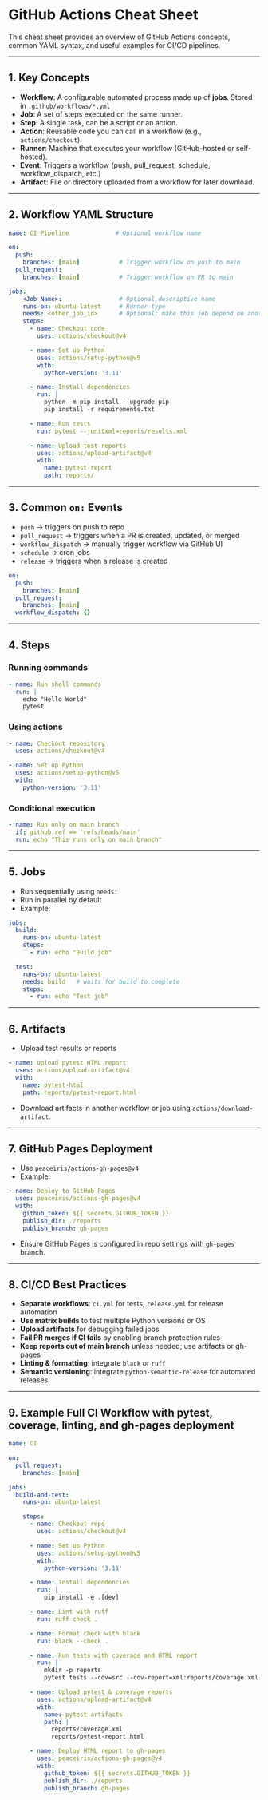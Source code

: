 # GitHub Actions Cheat Sheet

This cheat sheet provides an overview of GitHub Actions concepts, common YAML syntax, and useful examples for CI/CD pipelines.

---

## 1. Key Concepts

* **Workflow**: A configurable automated process made up of **jobs**. Stored in `.github/workflows/*.yml`
* **Job**: A set of steps executed on the same runner.
* **Step**: A single task, can be a script or an action.
* **Action**: Reusable code you can call in a workflow (e.g., `actions/checkout`).
* **Runner**: Machine that executes your workflow (GitHub-hosted or self-hosted).
* **Event**: Triggers a workflow (push, pull\_request, schedule, workflow\_dispatch, etc.)
* **Artifact**: File or directory uploaded from a workflow for later download.

---

## 2. Workflow YAML Structure

```yaml
name: CI Pipeline             # Optional workflow name

on:
  push:
    branches: [main]           # Trigger workflow on push to main
  pull_request:
    branches: [main]           # Trigger workflow on PR to main

jobs:
    <Job Name>:                # Optional descriptive name
    runs-on: ubuntu-latest     # Runner type
    needs: <other_job_id>      # Optional: make this job depend on another job
    steps:
      - name: Checkout code
        uses: actions/checkout@v4

      - name: Set up Python
        uses: actions/setup-python@v5
        with:
          python-version: '3.11'

      - name: Install dependencies
        run: |
          python -m pip install --upgrade pip
          pip install -r requirements.txt

      - name: Run tests
        run: pytest --junitxml=reports/results.xml

      - name: Upload test reports
        uses: actions/upload-artifact@v4
        with:
          name: pytest-report
          path: reports/
```

---

## 3. Common `on:` Events

* `push` → triggers on push to repo
* `pull_request` → triggers when a PR is created, updated, or merged
* `workflow_dispatch` → manually trigger workflow via GitHub UI
* `schedule` → cron jobs
* `release` → triggers when a release is created

```yaml
on:
  push:
    branches: [main]
  pull_request:
    branches: [main]
  workflow_dispatch: {}
```

---

## 4. Steps

### Running commands

```yaml
- name: Run shell commands
  run: |
    echo "Hello World"
    pytest
```

### Using actions

```yaml
- name: Checkout repository
  uses: actions/checkout@v4

- name: Set up Python
  uses: actions/setup-python@v5
  with:
    python-version: '3.11'
```

### Conditional execution

```yaml
- name: Run only on main branch
  if: github.ref == 'refs/heads/main'
  run: echo "This runs only on main branch"
```

---

## 5. Jobs

* Run sequentially using `needs:`
* Run in parallel by default
* Example:

```yaml
jobs:
  build:
    runs-on: ubuntu-latest
    steps:
      - run: echo "Build job"

  test:
    runs-on: ubuntu-latest
    needs: build   # waits for build to complete
    steps:
      - run: echo "Test job"
```

---

## 6. Artifacts

* Upload test results or reports

```yaml
- name: Upload pytest HTML report
  uses: actions/upload-artifact@v4
  with:
    name: pytest-html
    path: reports/pytest-report.html
```

* Download artifacts in another workflow or job using `actions/download-artifact`.

---

## 7. GitHub Pages Deployment

* Use `peaceiris/actions-gh-pages@v4`
* Example:

```yaml
- name: Deploy to GitHub Pages
  uses: peaceiris/actions-gh-pages@v4
  with:
    github_token: ${{ secrets.GITHUB_TOKEN }}
    publish_dir: ./reports
    publish_branch: gh-pages
```

* Ensure GitHub Pages is configured in repo settings with `gh-pages` branch.

---

## 8. CI/CD Best Practices

* **Separate workflows**: `ci.yml` for tests, `release.yml` for release automation
* **Use matrix builds** to test multiple Python versions or OS
* **Upload artifacts** for debugging failed jobs
* **Fail PR merges if CI fails** by enabling branch protection rules
* **Keep reports out of main branch** unless needed; use artifacts or gh-pages
* **Linting & formatting**: integrate `black` or `ruff`
* **Semantic versioning**: integrate `python-semantic-release` for automated releases

---

## 9. Example Full CI Workflow with pytest, coverage, linting, and gh-pages deployment

```yaml
name: CI

on:
  pull_request:
    branches: [main]

jobs:
  build-and-test:
    runs-on: ubuntu-latest

    steps:
      - name: Checkout repo
        uses: actions/checkout@v4

      - name: Set up Python
        uses: actions/setup-python@v5
        with:
          python-version: '3.11'

      - name: Install dependencies
        run: |
          pip install -e .[dev]

      - name: Lint with ruff
        run: ruff check .

      - name: Format check with black
        run: black --check .

      - name: Run tests with coverage and HTML report
        run: |
          mkdir -p reports
          pytest tests --cov=src --cov-report=xml:reports/coverage.xml --html=reports/pytest-report.html --self-contained-html

      - name: Upload pytest & coverage reports
        uses: actions/upload-artifact@v4
        with:
          name: pytest-artifacts
          path: |
            reports/coverage.xml
            reports/pytest-report.html

      - name: Deploy HTML report to gh-pages
        uses: peaceiris/actions-gh-pages@v4
        with:
          github_token: ${{ secrets.GITHUB_TOKEN }}
          publish_dir: ./reports
          publish_branch: gh-pages
```
